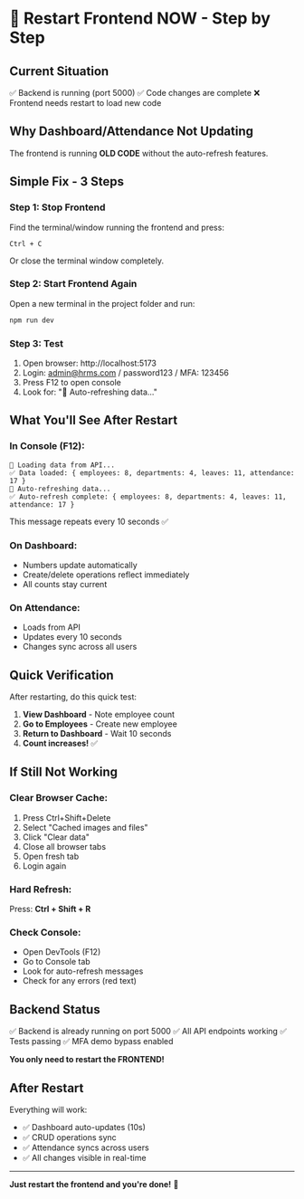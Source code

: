 # 🔄 Restart Frontend NOW - Step by Step

## Current Situation

✅ Backend is running (port 5000)
✅ Code changes are complete
❌ Frontend needs restart to load new code

## Why Dashboard/Attendance Not Updating

The frontend is running **OLD CODE** without the auto-refresh features.

## Simple Fix - 3 Steps

### Step 1: Stop Frontend

Find the terminal/window running the frontend and press:
```
Ctrl + C
```

Or close the terminal window completely.

### Step 2: Start Frontend Again

Open a new terminal in the project folder and run:
```bash
npm run dev
```

### Step 3: Test

1. Open browser: http://localhost:5173
2. Login: admin@hrms.com / password123 / MFA: 123456
3. Press F12 to open console
4. Look for: "🔄 Auto-refreshing data..."

## What You'll See After Restart

### In Console (F12):
```
🔄 Loading data from API...
✅ Data loaded: { employees: 8, departments: 4, leaves: 11, attendance: 17 }
🔄 Auto-refreshing data...
✅ Auto-refresh complete: { employees: 8, departments: 4, leaves: 11, attendance: 17 }
```

This message repeats every 10 seconds ✅

### On Dashboard:
- Numbers update automatically
- Create/delete operations reflect immediately
- All counts stay current

### On Attendance:
- Loads from API
- Updates every 10 seconds
- Changes sync across all users

## Quick Verification

After restarting, do this quick test:

1. **View Dashboard** - Note employee count
2. **Go to Employees** - Create new employee
3. **Return to Dashboard** - Wait 10 seconds
4. **Count increases!** ✅

## If Still Not Working

### Clear Browser Cache:
1. Press Ctrl+Shift+Delete
2. Select "Cached images and files"
3. Click "Clear data"
4. Close all browser tabs
5. Open fresh tab
6. Login again

### Hard Refresh:
Press: **Ctrl + Shift + R**

### Check Console:
- Open DevTools (F12)
- Go to Console tab
- Look for auto-refresh messages
- Check for any errors (red text)

## Backend Status

✅ Backend is already running on port 5000
✅ All API endpoints working
✅ Tests passing
✅ MFA demo bypass enabled

**You only need to restart the FRONTEND!**

## After Restart

Everything will work:
- ✅ Dashboard auto-updates (10s)
- ✅ CRUD operations sync
- ✅ Attendance syncs across users
- ✅ All changes visible in real-time

---

**Just restart the frontend and you're done!** 🚀
